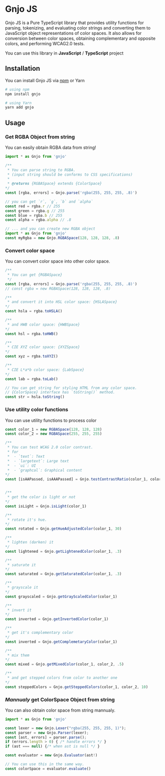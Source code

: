 # Gnjo JS

Gnjo JS is a Pure TypeScript library that provides utility functions for parsing, tokenizing, and evaluating color strings and converting them to JavaScript object representations of color spaces. It also allows for conversion between color spaces, obtaining complementary and opposite colors, and performing WCAG2.0 tests.

You can use this library in **JavaScript** / **TypeScript** project

## Installation

You can install Gnjo JS via [npm](https://www.npmjs.com/package/gnjo) or Yarn

```bash
# using npm
npm install gnjo

# using Yarn
yarn add gnjo
```

## Usage

### Get RGBA Object from string

You can easily obtain RGBA data from string!

```ts
import * as Gnjo from 'gnjo'

/** 
 * You can parse string to RGBA.
 * (input string should be conforms to CSS specifications)
 * 
 * @returns {RGBASpace} extends {ColorSpace}
*/
const [rgba, errors] = Gnjo.parse('rgba(255, 255, 255, .8)')

// you can get `r`, `g`, `b` and `alpha`
const red = rgba.r // 255
const green = rgba.g // 255
const blue = rgba.b // 255
const alpha = rgba.alpha // .8

// ... and you can create new RGBA object
import * as Gnjo from 'gnjo'
const myRgba = new Gnjo.RGBASpace(128, 128, 128, .8)
```

### Convert color space

You can convert color space into other color space.

```ts
/**
 * You can get {RGBASpace}
 */
const [rgba, errors] = Gnjo.parse('rgba(255, 255, 255, .8)')
// const rgba = new RGBASpace(128, 128, 128, .8)

/**
 * and convert it into HSL color space: {HSLASpace}
*/
const hsla = rgba.toHSLA()

/**
 * and HWB color space: {HWBSpace}
*/
const hsl = rgba.toHWB()

/**
 * CIE XYZ color space: {XYZSpace}
*/
const xyz = rgba.toXYZ()

/**
 * CIE L*a*b color space: {LabSpace}
*/
const lab = rgba.toLab()

// You can get string for styling HTML from any color space.
// {ColorSpace} interface has `toString()` method.
const str = hsla.toString()
```

### Use utility color functions

You can use utility functions to process color

```ts
const color_1 = new RGBASpace(128, 128, 128)
const color_2 = new RGBASpace(255, 255, 255)

/**
 * You can test WCAG 2.0 color contrast.
 * for
 *  - `text`: Text
 *  - `largetext`: Large text
 *  - `ui`: UI 
 *  - `graphcal`: Graphical content
*/
const [isAAPassed, isAAAPassed] = Gnjo.testContrastRatio(color_1, color_1, "text")


/**
 * get the color is light or not
*/
const isLight = Gnjo.isLight(color_1)

/**
 * rotate it's hue.
*/
const rotated = Gnjo.getHueAdjustedColor(color_1, 30)

/**
 * lighten (darken) it
*/
const lightened = Gnjo.getLightenedColor(color_1, .3)

/**
 * saturate it
*/
const saturated = Gnjo.getSaturatedColor(color_1, .3)

/**
 * grayscale it
*/
const grayscaled = Gnjo.getGrayScaledColor(color_1)

/**
 * invert it
*/
const inverted = Gnjo.getInvertedColor(color_1)

/**
 * get it's complementary color
*/
const inverted = Gnjo.getComplemetaryColor(color_1)

/**
 * mix them
*/
const mixed = Gnjo.getMixedColor(color_1, color_2, .5)

/**
 * and get stepped colors from color to another one
*/
const steppedColors = Gnjo.getSteppedColors(color_1, color_2, 10)

```

### *Mannualy* get ColorSpace Object from string

You can also obtain color space from string mannualy.

```js
import * as Gnjo from 'gnjo'

const lexer = new Gnjo.Lexer("rgba(255, 255, 255, 1)");
const parser = new Gnjo.Parser(lexer);
const [ast, errors] = parser.parse();
if (errors.length > 0) { /* handle errors */ }
if (ast === null) {/* when ast is null */ }

const evaluator = new Gnjo.Evaluator(ast!)

// You can use this in the same way.
const colorSpace = evaluator.evaluate()
```
